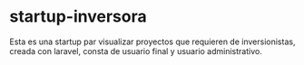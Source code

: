 # startup-inversora
 Esta es una startup par visualizar proyectos que requieren de inversionistas, creada con laravel, consta de usuario final y usuario administrativo.
